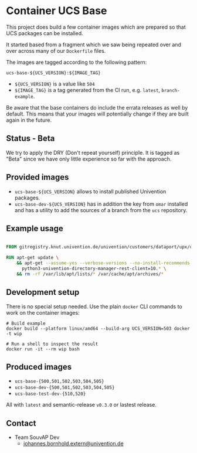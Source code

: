 # Container UCS Base

This project does build a few container images which are prepared so that UCS
packages can be installed.

It started based from a fragment which we saw being repeated over and over
across many of our `Dockerfile` files.

The images are tagged according to the following pattern:

```
ucs-base-${UCS_VERSION}:${IMAGE_TAG}
```

- `${UCS_VERSION}` is a value like `504`
- `${IMAGE_TAG}` is a tag generated from the CI run, e.g. `latest`, `branch-example`.

Be aware that the base containers do include the errata releases as well by
default. This means that your images will potentially change if they are built
again in the future.

## Status - Beta

We try to apply the DRY (Don't repeat yourself) principle. It is tagged as
"Beta" since we have only little experience so far with the approach.


## Provided images

- `ucs-base-${UCS_VERSION}` allows to install published Univention packages.
- `ucs-base-dev-${UCS_VERSION}` has in addition the key from `omar` installed
  and has a utility to add the sources of a branch from the `ucs` repository.


## Example usage

```Dockerfile

FROM gitregistry.knut.univention.de/univention/customers/dataport/upx/container-ucs-base/ucs-base-504:latest AS ucs-base

RUN apt-get update \
    && apt-get --assume-yes --verbose-versions --no-install-recommends install \
      python3-univention-directory-manager-rest-client=10.* \
    && rm -rf /var/lib/apt/lists/* /var/cache/apt/archives/*
```

## Development setup

There is no special setup needed. Use the plain `docker` CLI commands to work on
the container images:

```shell
# Build example
docker build --platform linux/amd64 --build-arg UCS_VERSION=503 docker -t wip

# Run a shell to inspect the result
docker run -it --rm wip bash
```

## Produced images

- `ucs-base-{500,501,502,503,504,505}`
- `ucs-base-dev-{500,501,502,503,504,505}`
- `ucs-base-test-dev-{510,520}`

All with `latest` and semantic-release `v0.3.0` or lastest release.

## Contact

- Team SouvAP Dev
  - <johannes.bornhold.extern@univention.de>
